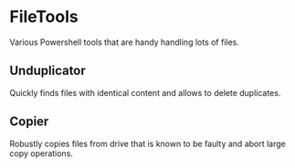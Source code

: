 FileTools
=========
Various Powershell tools that are handy handling lots of files.

Unduplicator
------------
Quickly finds files with identical content and allows to delete duplicates.

Copier
------
Robustly copies files from drive that is known to be faulty and abort large copy operations.
